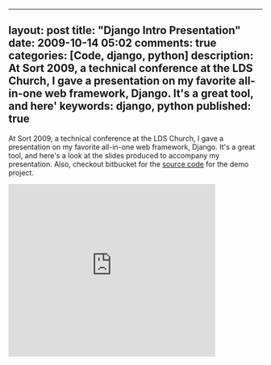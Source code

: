 
---
layout: post
title: "Django Intro Presentation"
date: 2009-10-14 05:02
comments: true
categories: [Code, django, python]
description: At Sort 2009, a technical conference at the LDS Church, I gave a presentation on my favorite all-in-one web framework, Django.  It's a great tool, and here'
keywords: django, python
published: true
---

At Sort 2009, a technical conference at the LDS Church, I gave a presentation on my favorite all-in-one web framework, Django.  It's a great tool, and here's a look at the slides produced to accompany my presentation.  Also, checkout bitbucket for the <a href="http://www.bitbucket.org/jtsnake/hymnorganizer">source code</a> for the demo project.
<!--more-->

<iframe src="http://docs.google.com/present/embed?id=dcsq834g_62fspdmdgk" frameborder="0" width="410" height="342"></iframe>

  
